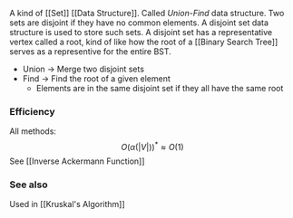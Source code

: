 A kind of [[Set]] [[Data Structure]]. Called *Union-Find* data structure. Two sets are disjoint if they have no common elements. A disjoint set data structure is used to store such sets. A disjoint set has a representative vertex called a root, kind of like how the root of a [[Binary Search Tree]] serves as a representive for the entire BST.
* Union -> Merge two disjoint sets
* Find -> Find the root of a given element
	* Elements are in the same disjoint set if they all have the same root

### Efficiency
All methods:
$$
O(\alpha(|V|))^* \approx O(1)
$$
See [[Inverse Ackermann Function]]

### See also
Used in [[Kruskal's Algorithm]]